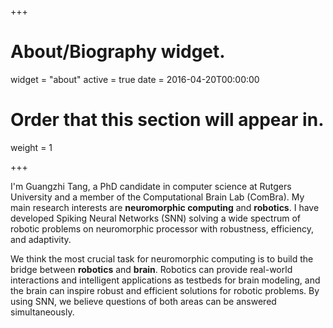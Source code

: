 +++
# About/Biography widget.
widget = "about"
active = true
date = 2016-04-20T00:00:00

# Order that this section will appear in.
weight = 1
 
+++

I'm Guangzhi Tang, a PhD candidate in computer science at Rutgers University and a member of the Computational Brain Lab (ComBra). My main research interests are **neuromorphic computing** and **robotics**. I have developed Spiking Neural Networks (SNN) solving a wide spectrum of robotic problems on neuromorphic processor with robustness, efficiency, and adaptivity.

We think the most crucial task for neuromorphic computing is to build the bridge between **robotics** and **brain**. Robotics can provide real-world interactions and intelligent applications as testbeds for brain modeling, and the brain can inspire robust and efficient solutions for robotic problems. By using SNN, we believe questions of both areas can be answered simultaneously.
